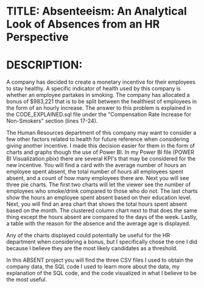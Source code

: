 # TITLE: Absenteeism: An Analytical Look of Absences from an HR Perspective
# DESCRIPTION:
A company has decided to create a monetary incentive for their employees to stay healthy. A specific indicator of health used by this company is whether an employee partakes in smoking.
The company has allocated a bonus of $983,221 that is to be split between the healthiest of employees in the form of an hourly increase. The answer to this problem is explained in the CODE_EXPLAINED.sql
file under the "Compensation Rate Increase for Non-Smokers" section (lines 17-24). 

The Human Resources department of this company may want to consider a few other factors related to health for future reference when considering giving another incentive. I made this decision easier for them 
in the form of charts and graphs though the use of Power BI. In my Power BI file (POWER BI Visualization.pbix) there are several KPI's that may be considered for the new incentive. You will find a card with
the average number of hours an employee spent absent, the total number of hours all employees spent absent, and a count of how many employees there are. Next you will see three pie charts. The first two charts
will let the viewer see the number of employees who smoke/drink compared to those who do not. The last charts show the hours an employee spent absent based on their education level. Next, you will find an
area chart that shows the total hours spent absent based on the month. The clustered column chart next to that does the same thing except the hours absent are compared to the days of the week. Lastly, a table
with the reason for the absence and the average age is displayed. 

Any of the charts displayed could potentially be useful for the HR department when considering a bonus, but I specifically chose the one I did because I believe they are the most likely candidates as a threshold.

In this ABSENT project you will find the three CSV files I used to obtain the company data, the SQL code I used to learn more about the data, my explanation of the SQL code, and the code visualized in
what I believe to be the most useful.

